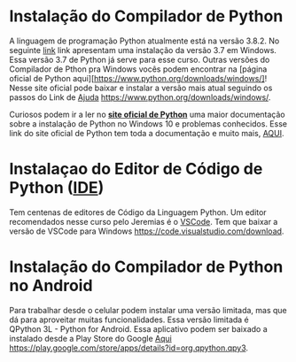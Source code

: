 # Instalação do Compilador de Python
A linguagem de programação Python atualmente está na versão 3.8.2. No seguinte [link](https://dicasdepython.com.br/como-instalar-o-python-no-windows-10/) link apresentam uma instalação da versão 3.7 em Windows. Essa versão 3.7 de Python já serve para esse curso. Outras versões do Compilador de Pthon pra Windows vocês podem encontrar na [página oficial de Python aqui][https://www.python.org/downloads/windows/]! Nesse site oficial pode baixar e instalar a versão mais atual seguindo os passos do Link de [Ajuda](https://dicasdepython.com.br/como-instalar-o-python-no-windows-10/) <https://www.python.org/downloads/windows/>.

Curiosos podem ir a ler no [**site oficial de Python**](https://docs.python.org/pt-br/3/using/windows.html) uma maior documentação sobre a instalação de Python no Windows 10 e problemas conhecidos. Esse link do site oficial de Python tem toda a documentação e muito mais, [AQUI](https://docs.python.org/pt-br/3/index.html).

# Instalaçao do Editor de Código de Python ([IDE](https://pt.wikipedia.org/wiki/Ambiente_de_desenvolvimento_integrado)) 
Tem centenas de editores de Código da Linguagem Python. Um editor recomendados nesse curso pelo Jeremias é o [VSCode](https://code.visualstudio.com/). Tem que baixar a versão de VSCode para Windows <https://code.visualstudio.com/download>.

# Instalação do Compilador de Python no Android
Para trabalhar desde o celular podem instalar uma versão limitada, mas que dá para aproveitar muitas funcionalidades. Essa versão limitada é 	
QPython 3L - Python for Android. Essa aplicativo podem ser baixado a instalado desde a Play Store do Google [Aqui](https://play.google.com/store/apps/details?id=org.qpython.qpy3) <https://play.google.com/store/apps/details?id=org.qpython.qpy3>.


